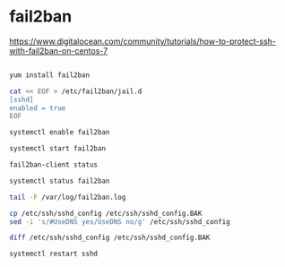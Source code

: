 # fail2ban

https://www.digitalocean.com/community/tutorials/how-to-protect-ssh-with-fail2ban-on-centos-7

```bash

yum install fail2ban

cat << EOF > /etc/fail2ban/jail.d
[sshd]
enabled = true
EOF

systemctl enable fail2ban

systemctl start fail2ban

fail2ban-client status

systemctl status fail2ban

tail -F /var/log/fail2ban.log

cp /etc/ssh/sshd_config /etc/ssh/sshd_config.BAK
sed -i 's/#UseDNS yes/UseDNS no/g' /etc/ssh/sshd_config

diff /etc/ssh/sshd_config /etc/ssh/sshd_config.BAK

systemctl restart sshd

```